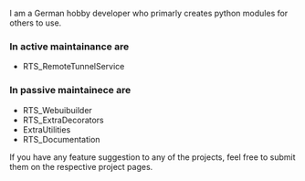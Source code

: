 I am a German hobby developer who primarly creates python modules for others to use.
### In active maintainance are
- RTS_RemoteTunnelService

### In passive maintainece are
- RTS_Webuibuilder
- RTS_ExtraDecorators
- ExtraUtilities
- RTS_Documentation

If you have any feature suggestion to any of the projects, feel free to submit them on the respective project pages.


<!---
RandomTimeLP/RandomTimeLP is a ✨ special ✨ repository because its `README.md` (this file) appears on your GitHub profile.
You can click the Preview link to take a look at your changes.
--->

